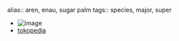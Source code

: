 alias:: aren, enau, sugar palm
tags:: species, major, super

- ![image](https://peach-geographical-bat-397.mypinata.cloud/ipfs/QmSySykhGQmJD6wTiYt36AzhDWd1uVbjfQuZb6aL3QVbc4)
- [tokopedia](https://www.tokopedia.com/berkahjayabibit/benih-biji-pohon-aren-super-genjah-500gr-biji-siap-semai?extParam=ivf%3Dfalse&src=topads)